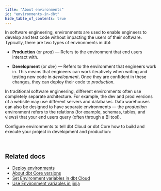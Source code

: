 ```yaml
---
title: "About environments"
id: "environments-in-dbt"
hide_table_of_contents: true
---
```


In software engineering, environments are used to enable engineers to develop and test code without impacting the users of their software. Typically, there are two types of environments in dbt:

- **Production** (or _prod_) &mdash; Refers to the environment that end users interact with. 

- **Development** (or _dev_) &mdash; Refers to the environment that engineers work in. This means that engineers can work iteratively when writing and testing new code in _development_. Once they are confident in these changes, they can deploy their code to _production_.

In traditional software engineering, different environments often use completely separate architecture. For example, the dev and prod versions of a website may use different servers and databases. <Term id="data-warehouse">Data warehouses</Term> can also be designed to have separate environments &mdash; the _production_ environment refers to the relations (for example, schemas, tables, and <Term id="view">views</Term>) that your end users query (often through a BI tool).

Configure environments to tell dbt Cloud or dbt Core how to build and execute your project in development and production:

<div className="grid--2-col">

<Card
    title="Environments in dbt Cloud"
    body="Seamlessly configure development and production environments in dbt Cloud to control how your project runs in both the dbt Cloud IDE and scheduled jobs."
    link="/docs/dbt-cloud-environments"
    icon="dbt-bit"/>

<Card
    title="Environments in dbt Core"
    body="Setup and maintain separate production and development environments through the use of targets within a profile file"
    link="/docs/core/dbt-core-environments"
    icon="command-line"/>

</div> <br />

## Related docs
- [Deploy environments](/docs/deploy/deploy-environments)
- [About dbt Core versions](/docs/dbt-versions/core)
- [Set Environment variables in dbt Cloud](/docs/build/environment-variables#special-environment-variables)
- [Use Environment variables in jinja](/reference/dbt-jinja-functions/env_var)
